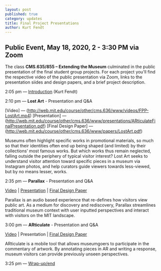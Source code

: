 ```yaml
---
layout: post
published: true
category: updates
title: Final Project Presentations
author: Kurt Fendt
---
```

## Public Event, May 18, 2020, 2 - 3:30 PM  via Zoom

The class **CMS.635/855 – Extending the Museum** culminated in the public presentation of the final student group projects. For each project you'll find the respective video of the public presentation via Zoom, links to the presentation siides and design papers, and a brief project description.



2:05 pm	—	[Introduction](http://web.mit.edu/course/other/cms.636/www/videos/FPP-Intro.mp4) (Kurt Fendt)


2:10 pm —	**Lost Art** - Presentation and Q&A 

[Video] — (http://web.mit.edu/course/other/cms.636/www/videos/FPP-LostArt.mp4)
[Presentation] — (http://web.mit.edu/course/other/cms.636/www/presentations/ARticulateFinalPresentation.pdf)
[Final Design Paper] — (http://web.mit.edu/course/other/cms.636/www/papers/LostArt.pdf)

Museums often highlight specific works in promotional materials, so much so that their identities often end up being shaped (and limited) by their collections’ most famous works. But which works thus remain neglected, falling outside the periphery of typical visitor interest? Lost Art seeks to understand visitor attention toward specific pieces in a museum via Instagram photos, and help curators guide viewers towards less-viewed, but by no means lesser, works.
	

2:35 pm	—	**Parallax** - Presentation and Q&A

[Video](http://web.mit.edu/course/other/cms.636/www/videos/FPP-Parallax.mp4) | [Presentation](http://web.mit.edu/course/other/cms.636/www/presentations/Parallax.pdf) | [Final Design Paper](http://web.mit.edu/course/other/cms.636/www/papers/Parallax.pdf)

Parallax is an audio based experience that re-defines how visitors view public art. As a medium for discovery and rediscovery, Parallax streamlines traditional museum context with user inputted perspectives and interact with visitors on the MIT landscape.


3:00 pm	—	**ARticulate** - Presentation and Q&A

[Video](http://web.mit.edu/course/other/cms.636/www/videos/FPP-ARticulate.mp4) | Presentation | [Final Design Paper](http://web.mit.edu/course/other/cms.636/www/papers/ARticulate.pdf)

ARticulate is a mobile tool that allows museumgoers to participate in the commentary of artwork. By annotating pieces in AR and writing a response, museum visitors can provide previously unseen perspectives.


3:25 pm	—	[Wrap-up/end](http://web.mit.edu/course/other/cms.636/www/videos/FPP-Closing.mp4)

